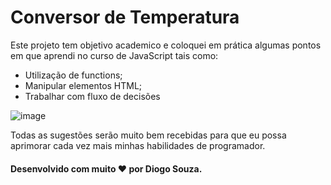 # Conversor de Temperatura

Este projeto tem objetivo academico e coloquei em prática algumas pontos em que aprendi no curso de JavaScript tais como:

* Utilização de functions;
* Manipular elementos HTML;
* Trabalhar com fluxo de decisões

![image](https://user-images.githubusercontent.com/40409871/137834339-27e07439-d0a2-414a-beca-4b7e966c8d9d.png)

Todas as sugestões serão muito bem recebidas para que eu possa aprimorar cada vez mais minhas habilidades de programador.

#### Desenvolvido com muito :heart: por Diogo Souza.
